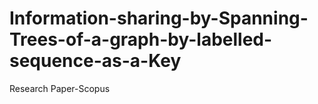 # Information-sharing-by-Spanning-Trees-of-a-graph-by-labelled-sequence-as-a-Key
Research Paper-Scopus

